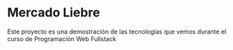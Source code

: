 # Mercado Liebre

Este proyecto es una demostración de las tecnologías que vemos durante el curso de Programación Web Fullstack
